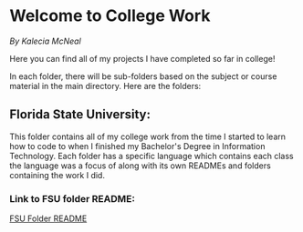 # Welcome to College Work
<em>By Kalecia McNeal</em>

Here you can find all of my projects I have completed so far in college! 

In each folder, there will be sub-folders based on the subject or course material in the main directory. Here are the folders:   

## Florida State University: 
This folder contains all of my college work from the time I started to learn how to code to when I finished my Bachelor's Degree in Information Technology. Each folder has a specific language which contains each class the language was a focus of along with its own READMEs and folders containing the work I did. 

### Link to FSU folder README: 
[FSU Folder README](/Florida-State-University/README.md "My Florida State University README")  
